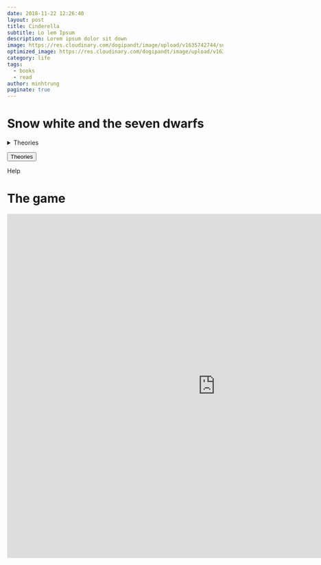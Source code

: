 ```yaml
---
date: 2018-11-22 12:26:40
layout: post
title: Cinderella
subtitle: Lo lem Ipsum 
description: Lorem ipsum dolor sit down
image: https://res.cloudinary.com/dogipandt/image/upload/v1635742744/sum-and-differrence_gukadr.png
optimized_image: https://res.cloudinary.com/dogipandt/image/upload/v1635742744/sum-and-differrence_gukadr.png
category: life
tags:
  - books
  - read
author: minhtrung
paginate: true
---
```


# Snow white and the seven dwarfs

<details>
<summary>Theories</summary>
<br>
Insert theories here
</details>

<button class="accordion"> Theories </button>
<div class="accordion-content">
  <p>Help</p>
</div>

# The game

<iframe src="https://scratch.mit.edu/projects/572196451/embed" allowtransparency="true" width="970" height="804" frameborder="0" scrolling="no" allowfullscreen></iframe>